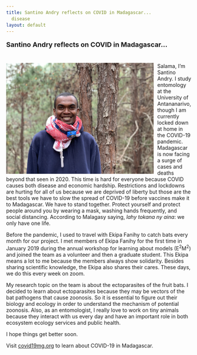 ```yaml
---
title: Santino Andry reflects on COVID in Madagascar...
  disease
layout: default
---
```



<font size="4">

<b>Santino Andry reflects on COVID in Madagascar...</b>

</font>
<br>
<img src="/assets/santino_andry.jpg" alt="santino" style="height: 300px; padding-right: 10px;" align="left">Salama, I’m Santino Andry. I study entomology at the University of Antananarivo, though I am currently locked down at home in the COVID-19 pandemic. Madagascar is now facing a surge of cases and deaths beyond that seen in 2020. This time is hard for everyone because COVID causes both disease and economic hardship. Restrictions and lockdowns are hurting for all of us because we are deprived of liberty but those are the best tools we have to slow the spread of COVID-19 before vaccines make it to Madagascar. We have to stand together. Protect yourself and protect people around you by wearing a mask, washing hands frequently, and social distancing. According to Malagasy saying, <i>lahy tokana ny aina</i>: we only have one life.

Before the pandemic, I used to travel with Ekipa Fanihy to catch bats every month for our project. I met members of Ekipa Fanihy for the first time in January 2019 during the annual workshop for learning about models (E<sup>2</sup>M<sup>2</sup>) and joined the team as a volunteer and then a graduate student. This Ekipa means a lot to me because the members always show solidarity. Besides sharing scientific knowledge, the Ekipa also shares their cares. These days, we do this every week on zoom.

My research topic on the team is about the ectoparasites of the fruit bats. I decided to learn about ectoparasites because they may be vectors of the bat pathogens that cause zoonosis. So it is essential to figure out their biology and ecology in order to understand the mechanism of potential zoonosis. Also, as an entomologist, I really love to work on tiny animals because they interact with us every day and have an important role in both ecosystem ecology services and public health.

I hope things get better soon.


Visit [covid19mg.org](https://www.covid19mg.org/dashboard_EN.html) to learn about COVID-19 in Madagascar.


